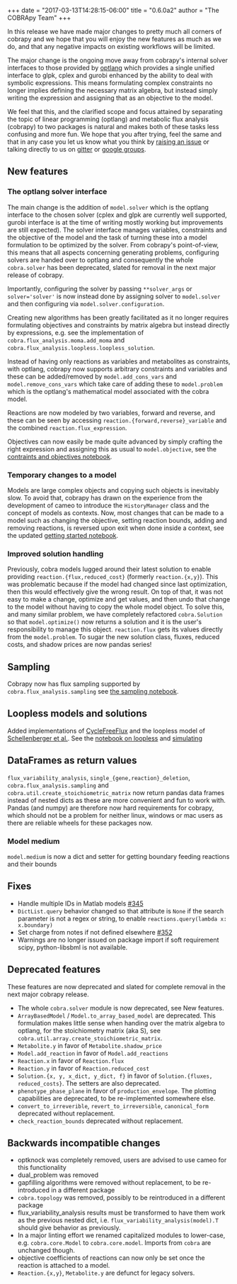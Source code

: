 +++
date = "2017-03-13T14:28:15-06:00"
title = "0.6.0a2"
author = "The COBRApy Team"
+++

In this release we have made major changes to pretty much all corners
of cobrapy and we hope that you will enjoy the new features as much as
we do, and that any negative impacts on existing workflows will be
limited.

The major change is the ongoing move away from cobrapy's internal
solver interfaces to those provided by
[optlang](https://github.com/biosustain/optlang) which provides a
single unified interface to glpk, cplex and gurobi enhanced by the
ability to deal with symbolic expressions. This means formulating
complex constraints no longer implies defining the necessary matrix
algebra, but instead simply writing the expression and assigning that
as an objective to the model.

We feel that this, and the clarified scope and focus attained by
separating the topic of linear programming (optlang) and metabolic
flux analysis (cobrapy) to two packages is natural and makes both of
these tasks less confusing and more fun. We hope that you after
trying, feel the same and that in any case you let us know what you
think by
[raising an issue](https://github.com/opencobra/cobrapy/issues) or
talking directly to us on [gitter](gitter.im/opencobra/cobrapy) or
[google groups](https://groups.google.com/forum/#!forum/cobra-pie).


## New features

### The optlang solver interface

The main change is the addition of `model.solver` which is the optlang
interface to the chosen solver (cplex and glpk are currently well
supported, gurobi interface is at the time of writing mostly working
but improvements are still expected). The solver interface manages
variables, constraints and the objective of the model and the task of
turning these into a model formulation to be optimized by the
solver. From cobrapy's point-of-view, this means that all aspects
concerning generating problems, configuring solvers are handed over to
optlang and consequently the whole `cobra.solver` has been deprecated,
slated for removal in the next major release of cobrapy.

Importantly, configuring the solver by passing `**solver_args` or
`solver='solver'` is now instead done by assigning solver to
`model.solver` and then configuring via `model.solver.configuration`.

Creating new algorithms has been greatly facilitated as it no longer
requires formulating objectives and constraints by matrix algebra but
instead directly by expressions, e.g. see the implementation of
`cobra.flux_analysis.moma.add_moma` and
`cobra.flux_analysis.loopless.loopless_solution`.

Instead of having only reactions as variables and metabolites as
constraints, with optlang, cobrapy now supports arbitrary constraints
and variables and these can be added/removed by `model.add_cons_vars`
and `model.remove_cons_vars` which take care of adding these to
`model.problem` which is the optlang's mathematical model associated
with the cobra model.

Reactions are now modeled by two variables, forward and reverse, and
these can be seen by accessing `reaction.{forward,reverse}_variable`
and the combined `reaction.flux_expression`.

Objectives can now easily be made quite advanced by simply crafting
the right expression and assigning this as usual to `model.objective`,
see the
[contraints and objectives notebook](http://cobrapy.readthedocs.io/en/latest/constraints_objectives.html).

### Temporary changes to a model

Models are large complex objects and copying such objects is
inevitably slow. To avoid that, cobrapy has drawn on the experience
from the development of cameo to introduce the `HistoryManager` class
and the concept of models as contexts. Now, most changes that can be
made to a model such as changing the objective, setting reaction
bounds, adding and removing reactions, is reversed upon exit when done
inside a context, see the updated
[getting started notebook](http://cobrapy.readthedocs.io/en/latest/getting_started.html).

### Improved solution handling

Previously, cobra models lugged around their latest solution to enable
providing `reaction.{flux,reduced_cost}` (formerly
`reaction.{x,y}`). This was problematic because if the model had
changed since last optimization, then this would effectively give the
wrong result. On top of that, it was not easy to make a change,
optimize and get values, and then undo that change to the model
without having to copy the whole model object. To solve this, and many
similar problem, we have completely refactored `cobra.Solution` so
that `model.optimize()` now returns a solution and it is the user's
responsibility to manage this object. `reaction.flux` gets its values
directly from the `model.problem`. To sugar the new solution class,
fluxes, reduced costs, and shadow prices are now pandas series!

## Sampling

Cobrapy now has flux sampling supported by
`cobra.flux_analysis.sampling` see
[the sampling notebook](http://cobrapy.readthedocs.io/en/latest/sampling.html).

## Loopless models and solutions

Added implementations of
[CycleFreeFlux](http://dx.doi.org/10.1093/bioinformatics/btv096) and
the loopless model of
[Schellenberger et al.](http://dx.doi.org/10.1016/j.bpj.2010.12.3707). See
the
[notebook on loopless](http://cobrapy.readthedocs.io/en/latest/loopless.html)
and [simulating](http://cobrapy.readthedocs.io/en/latest/simulating.html)

## DataFrames as return values

`flux_variability_analysis`, `single_{gene,reaction}_deletion`,
`cobra.flux_analysis.sampling` and
`cobra.util.create_stoichiometric_matrix` now return pandas data frames
instead of nested dicts as these are more convenient and fun to work
with. Pandas (and numpy) are therefore now hard requirements for
cobrapy, which should not be a problem for neither linux, windows or
mac users as there are reliable wheels for these packages now.

### Model medium

`model.medium` is now a dict and setter for getting boundary feeding
reactions and their bounds

## Fixes

- Handle multiple IDs in Matlab models
  [#345](https://github.com/opencobra/cobrapy/issues)
- `DictList.query` behavior changed so that attribute is `None` if the
  search parameter is not a regex or string, to enable
  `reactions.query(lambda x: x.boundary)`
- Set charge from notes if not defined elsewhere
  [#352](https://github.com/opencobra/cobrapy/issues)
- Warnings are no longer issued on package import if soft requirement
  scipy, python-libsbml is not available.

## Deprecated features

These features are now deprecated and slated for complete removal in
the next major cobrapy release.

- The whole `cobra.solver` module is now deprecated, see New features.
- `ArrayBasedModel` / `Model.to_array_based_model` are
  deprecated. This formulation makes little sense when handing over
  the matrix algebra to optlang, for the stoichiometry matrix (aka S),
  see `cobra.util.array.create_stoichiometric_matrix`.
- `Metabolite.y` in favor of `Metabolite.shadow_price`
- `Model.add_reaction` in favor of `Model.add_reactions`
- `Reaction.x` in favor of `Reaction.flux`
- `Reaction.y` in favor of `Reaction.reduced_cost`
- `Solution.{x, y, x_dict, y_dict, f}` in favor of `Solution.{fluxes,
  reduced_costs}`. The setters are also deprecated.
- `phenotype_phase_plane` in favor of `production_envelope`. The
  plotting capabilities are deprecated, to be re-implemented somewhere
  else.
- `convert_to_irreverible`, `revert_to_irreversible`, `canonical_form`
  deprecated without replacement.
- `check_reaction_bounds` deprecated without replacement.

## Backwards incompatible changes

- optknock was completely removed, users are advised to use cameo for
  this functionality
- dual_problem was removed
- gapfilling algorithms were removed without replacement, to be
  re-introduced in a different package
- `cobra.topology` was removed, possibly to be reintroduced in a
  different package
- flux_variability_analysis results must be transformed to have them
  work as the previous nested dict,
  i.e. `flux_variability_analysis(model).T` should give behavior as
  previously.
- In a major linting effort we renamed capitalized modules to lower-case,
  e.g. `cobra.core.Model` to `cobra.core.model`. Imports from `cobra`
  are unchanged though.
- objective coefficients of reactions can now only be set once the
  reaction is attached to a model.
- `Reaction.{x,y}`, `Metabolite.y` are defunct for legacy solvers.
